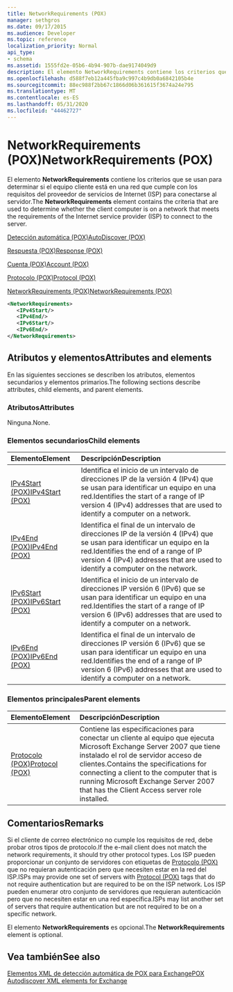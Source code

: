 ```yaml
---
title: NetworkRequirements (POX)
manager: sethgros
ms.date: 09/17/2015
ms.audience: Developer
ms.topic: reference
localization_priority: Normal
api_type:
- schema
ms.assetid: 1555fd2e-05b6-4b94-907b-dae9174049d9
description: El elemento NetworkRequirements contiene los criterios que se usan para determinar si el equipo cliente está en una red que cumple con los requisitos del proveedor de servicios de Internet (ISP) para conectarse al servidor.
ms.openlocfilehash: d588f7eb12a445fba9c997c4b9db0a6842105b4e
ms.sourcegitcommit: 88ec988f2bb67c1866d06b361615f3674a24e795
ms.translationtype: MT
ms.contentlocale: es-ES
ms.lasthandoff: 05/31/2020
ms.locfileid: "44462727"
---
```

# <a name="networkrequirements-pox"></a><span data-ttu-id="70568-103">NetworkRequirements (POX)</span><span class="sxs-lookup"><span data-stu-id="70568-103">NetworkRequirements (POX)</span></span>

<span data-ttu-id="70568-104">El elemento **NetworkRequirements** contiene los criterios que se usan para determinar si el equipo cliente está en una red que cumple con los requisitos del proveedor de servicios de Internet (ISP) para conectarse al servidor.</span><span class="sxs-lookup"><span data-stu-id="70568-104">The **NetworkRequirements** element contains the criteria that are used to determine whether the client computer is on a network that meets the requirements of the Internet service provider (ISP) to connect to the server.</span></span> 
  
[<span data-ttu-id="70568-105">Detección automática (POX)</span><span class="sxs-lookup"><span data-stu-id="70568-105">AutoDiscover (POX)</span></span>](autodiscover-pox.md)
  
[<span data-ttu-id="70568-106">Respuesta (POX)</span><span class="sxs-lookup"><span data-stu-id="70568-106">Response (POX)</span></span>](response-pox.md)
  
[<span data-ttu-id="70568-107">Cuenta (POX)</span><span class="sxs-lookup"><span data-stu-id="70568-107">Account (POX)</span></span>](account-pox.md)
  
[<span data-ttu-id="70568-108">Protocolo (POX)</span><span class="sxs-lookup"><span data-stu-id="70568-108">Protocol (POX)</span></span>](protocol-pox.md)
  
[<span data-ttu-id="70568-109">NetworkRequirements (POX)</span><span class="sxs-lookup"><span data-stu-id="70568-109">NetworkRequirements (POX)</span></span>](networkrequirements-pox.md)
  
```xml
<NetworkRequirements>
   <IPv4Start/>
   <IPv4End/>
   <IPv6Start/>
   <IPv6End/>
</NetworkRequirements>
```

## <a name="attributes-and-elements"></a><span data-ttu-id="70568-110">Atributos y elementos</span><span class="sxs-lookup"><span data-stu-id="70568-110">Attributes and elements</span></span>

<span data-ttu-id="70568-111">En las siguientes secciones se describen los atributos, elementos secundarios y elementos primarios.</span><span class="sxs-lookup"><span data-stu-id="70568-111">The following sections describe attributes, child elements, and parent elements.</span></span>
  
### <a name="attributes"></a><span data-ttu-id="70568-112">Atributos</span><span class="sxs-lookup"><span data-stu-id="70568-112">Attributes</span></span>

<span data-ttu-id="70568-113">Ninguna.</span><span class="sxs-lookup"><span data-stu-id="70568-113">None.</span></span>
  
### <a name="child-elements"></a><span data-ttu-id="70568-114">Elementos secundarios</span><span class="sxs-lookup"><span data-stu-id="70568-114">Child elements</span></span>

|<span data-ttu-id="70568-115">**Elemento**</span><span class="sxs-lookup"><span data-stu-id="70568-115">**Element**</span></span>|<span data-ttu-id="70568-116">**Descripción**</span><span class="sxs-lookup"><span data-stu-id="70568-116">**Description**</span></span>|
|:-----|:-----|
|[<span data-ttu-id="70568-117">IPv4Start (POX)</span><span class="sxs-lookup"><span data-stu-id="70568-117">IPv4Start (POX)</span></span>](ipv4start-pox.md) <br/> |<span data-ttu-id="70568-118">Identifica el inicio de un intervalo de direcciones IP de la versión 4 (IPv4) que se usan para identificar un equipo en una red.</span><span class="sxs-lookup"><span data-stu-id="70568-118">Identifies the start of a range of IP version 4 (IPv4) addresses that are used to identify a computer on a network.</span></span>  <br/> |
|[<span data-ttu-id="70568-119">IPv4End (POX)</span><span class="sxs-lookup"><span data-stu-id="70568-119">IPv4End (POX)</span></span>](ipv4end-pox.md) <br/> |<span data-ttu-id="70568-120">Identifica el final de un intervalo de direcciones IP de la versión 4 (IPv4) que se usan para identificar un equipo en la red.</span><span class="sxs-lookup"><span data-stu-id="70568-120">Identifies the end of a range of IP version 4 (IPv4) addresses that are used to identify a computer on the network.</span></span>  <br/> |
|[<span data-ttu-id="70568-121">IPv6Start (POX)</span><span class="sxs-lookup"><span data-stu-id="70568-121">IPv6Start (POX)</span></span>](ipv6start-pox.md) <br/> |<span data-ttu-id="70568-122">Identifica el inicio de un intervalo de direcciones IP versión 6 (IPv6) que se usan para identificar un equipo en una red.</span><span class="sxs-lookup"><span data-stu-id="70568-122">Identifies the start of a range of IP version 6 (IPv6) addresses that are used to identify a computer on a network.</span></span>  <br/> |
|[<span data-ttu-id="70568-123">IPv6End (POX)</span><span class="sxs-lookup"><span data-stu-id="70568-123">IPv6End (POX)</span></span>](ipv6end-pox.md) <br/> |<span data-ttu-id="70568-124">Identifica el final de un intervalo de direcciones IP versión 6 (IPv6) que se usan para identificar un equipo en una red.</span><span class="sxs-lookup"><span data-stu-id="70568-124">Identifies the end of a range of IP version 6 (IPv6) addresses that are used to identify a computer on a network.</span></span>  <br/> |
   
### <a name="parent-elements"></a><span data-ttu-id="70568-125">Elementos principales</span><span class="sxs-lookup"><span data-stu-id="70568-125">Parent elements</span></span>

|<span data-ttu-id="70568-126">**Elemento**</span><span class="sxs-lookup"><span data-stu-id="70568-126">**Element**</span></span>|<span data-ttu-id="70568-127">**Descripción**</span><span class="sxs-lookup"><span data-stu-id="70568-127">**Description**</span></span>|
|:-----|:-----|
|[<span data-ttu-id="70568-128">Protocolo (POX)</span><span class="sxs-lookup"><span data-stu-id="70568-128">Protocol (POX)</span></span>](protocol-pox.md) <br/> |<span data-ttu-id="70568-129">Contiene las especificaciones para conectar un cliente al equipo que ejecuta Microsoft Exchange Server 2007 que tiene instalado el rol de servidor acceso de clientes.</span><span class="sxs-lookup"><span data-stu-id="70568-129">Contains the specifications for connecting a client to the computer that is running Microsoft Exchange Server 2007 that has the Client Access server role installed.</span></span>  <br/> |
   
## <a name="remarks"></a><span data-ttu-id="70568-130">Comentarios</span><span class="sxs-lookup"><span data-stu-id="70568-130">Remarks</span></span>

<span data-ttu-id="70568-131">Si el cliente de correo electrónico no cumple los requisitos de red, debe probar otros tipos de protocolo.</span><span class="sxs-lookup"><span data-stu-id="70568-131">If the e-mail client does not match the network requirements, it should try other protocol types.</span></span> <span data-ttu-id="70568-132">Los ISP pueden proporcionar un conjunto de servidores con etiquetas de [Protocolo (POX)](protocol-pox.md) que no requieran autenticación pero que necesiten estar en la red del ISP.</span><span class="sxs-lookup"><span data-stu-id="70568-132">ISPs may provide one set of servers with [Protocol (POX)](protocol-pox.md) tags that do not require authentication but are required to be on the ISP network.</span></span> <span data-ttu-id="70568-133">Los ISP pueden enumerar otro conjunto de servidores que requieran autenticación pero que no necesiten estar en una red específica.</span><span class="sxs-lookup"><span data-stu-id="70568-133">ISPs may list another set of servers that require authentication but are not required to be on a specific network.</span></span> 
  
<span data-ttu-id="70568-134">El elemento **NetworkRequirements** es opcional.</span><span class="sxs-lookup"><span data-stu-id="70568-134">The **NetworkRequirements** element is optional.</span></span> 
  
## <a name="see-also"></a><span data-ttu-id="70568-135">Vea también</span><span class="sxs-lookup"><span data-stu-id="70568-135">See also</span></span>



[<span data-ttu-id="70568-136">Elementos XML de detección automática de POX para Exchange</span><span class="sxs-lookup"><span data-stu-id="70568-136">POX Autodiscover XML elements for Exchange</span></span>](pox-autodiscover-xml-elements-for-exchange.md)

